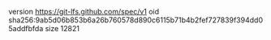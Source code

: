 version https://git-lfs.github.com/spec/v1
oid sha256:9ab5d06b853b6a26b760578d890c6115b71b4b2fef727839f394dd05addfbfda
size 12821
